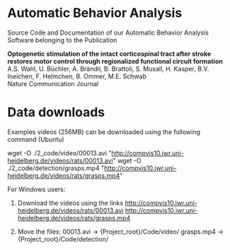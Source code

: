# Automatic Behavior Analysis
Source Code and Documentation of our Automatic Behavior Analysis Software belonging to the Publication

<b>Optogenetic stimulation of the intact corticospinal tract after stroke restores motor control through regionalized functional circuit formation</b><br>
A.S. Wahl, U. Büchler, A. Brändli, B. Brattoli, S. Musall, H. Kasper, B.V. Ineichen, F. Helmchen, B. Ommer, M.E. Schwab<br>
Nature Communication Journal

# Data downloads
Examples videos (256MB) can be downloaded using the following command (Ubuntu)

wget -O ./2_code/video/00013.avi "http://compvis10.iwr.uni-heidelberg.de/videos/rats/00013.avi"
wget -O ./2_code/detection/grasps.mp4 "http://compvis10.iwr.uni-heidelberg.de/videos/rats/grasps.mp4"

For Windows users:
1) Download the videos using the links
    http://compvis10.iwr.uni-heidelberg.de/videos/rats/00013.avi
    http://compvis10.iwr.uni-heidelberg.de/videos/rats/grasps.mp4

2) Move the files:
    00013.avi  -> {Project_root}/Code/video/
    grasps.mp4 -> {Project_root}/Code/detection/
